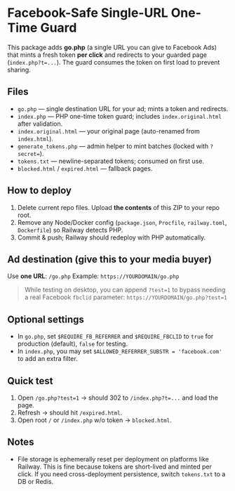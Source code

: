 # Facebook-Safe Single-URL One-Time Guard

This package adds **go.php** (a single URL you can give to Facebook Ads) that mints a fresh token **per click** and redirects to your guarded page (`index.php?t=...`). The guard consumes the token on first load to prevent sharing.

## Files
* `go.php` — single destination URL for your ad; mints a token and redirects.
* `index.php` — PHP one-time token guard; includes `index.original.html` after validation.
* `index.original.html` — your original page (auto-renamed from `index.html`).
* `generate_tokens.php` — admin helper to mint batches (locked with `?secret=`).
* `tokens.txt` — newline-separated tokens; consumed on first use.
* `blocked.html` / `expired.html` — fallback pages.

## How to deploy
1. Delete current repo files. Upload **the contents** of this ZIP to your repo root.
2. Remove any Node/Docker config (`package.json`, `Procfile`, `railway.toml`, `Dockerfile`) so Railway detects PHP.
3. Commit & push; Railway should redeploy with PHP automatically.

## Ad destination (give this to your media buyer)
Use **one URL**: `/go.php`
Example: `https://YOURDOMAIN/go.php`

> While testing on desktop, you can append `?test=1` to bypass needing a real Facebook `fbclid` parameter:
> `https://YOURDOMAIN/go.php?test=1`

## Optional settings
* In `go.php`, set `$REQUIRE_FB_REFERRER` and `$REQUIRE_FBCLID` to `true` for production (default), `false` for testing.
* In `index.php`, you may set `$ALLOWED_REFERRER_SUBSTR = 'facebook.com'` to add an extra filter.

## Quick test
1. Open `/go.php?test=1` → should 302 to `/index.php?t=...` and load the page.
2. Refresh → should hit `/expired.html`.
3. Open root `/` or `/index.php` w/o token → `blocked.html`.

## Notes
* File storage is ephemerally reset per deployment on platforms like Railway. This is fine because tokens are short-lived and minted per click. If you need cross-deployment persistence, switch `tokens.txt` to a DB or Redis.
